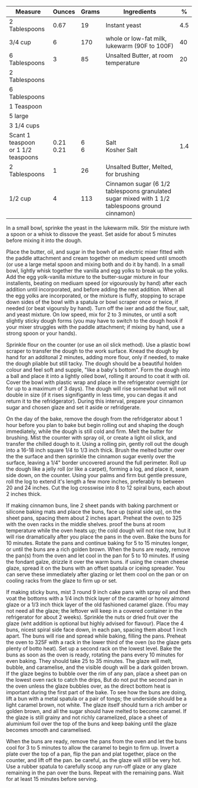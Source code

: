 | Measure                                  | Ounces         | Grams    | Ingredients                                                  | %    |
| ---------------------------------------- | -------------- | :------- | ------------------------------------------------------------ | ---- |
| 2 Tablespoons                            | 0.67           | 19       | Instant yeast                                                | 4.5  |
| 3/4 cup                                  | 6              | 170      | whole or low-fat milk, lukewarm (90F to 100F)                | 40   |
| 6 Tablespoons                            | 3              | 85       | Unsalted Butter, at room temperature                         | 20   |
| 2 Tablespoons                            |                |          |                                                              |      |
| 6 Tablespoons                            |                |          |                                                              |      |
| 1 Teaspoon                               |                |          |                                                              |      |
| 5 large                                  |                |          |                                                              |      |
| 3 1/4 cups                               |                |          |                                                              |      |
| Scant 1 teaspoon<br />or 1 1/2 teaspoons | 0.21<br />0.21 | 6<br />6 | Salt<br />Kosher Salt                                        | 1.4  |
| 2 Tablespoons                            | 1              | 26       | Unsalted Butter, Melted, for brushing                        |      |
| 1/2 cup                                  | 4              | 113      | Cinnamon sugar (6 1/2 tablespoons granulated sugar mixed with 1 1/2 tablespoons ground cinnamon) |      |

In a small bowl, sprinke the yeast in the lukewarm milk. Stir the misture iwth a spoon or a whisk to dissove the yeast. Set aside for about 5 minutes before mixing it into the dough. 



Place the butter, oil, and sugar in the bowh of an electric mixer fitted with the paddle attachment and cream together on medium speed until smooth (or use a large metal spoon and mixing both and do it by hand). In a small bowl, lightly whisk together the vanilla and egg yolks to break up the yolks. Add the egg yolk-vanilla mixture to the butter-sugar mixture in four installents, beating on mediuam speed (or vigourously by hand) after each addition until incorporated, and before adding the next addition. When all the egg yolks are incorporated, or the mixture is fluffy, stopping to scrape down sides of the bowl with a spatula or bowl scraper once or twice, if needed (or beat vigoursly by hand). Turn off the ixer and add the flour, salt, and yeast mixture. On low speed, mix for 2 to 3 minutes, or until a soft slightly sticky dough forms (you may have to switch to the dough hook if your mixer struggles with the paddle attachment; if mixing by hand, use a strong spoon or your hands).



Sprinkle flour on the counter (or use an oil slick method). Use a plastic bowl scraper to transfer the dough to the work surface. Knead the dough by hand for an additonal 2 minutes, adding more flour, only if needed, to make the dough pliable but still tacky. The dough should be a beautiful holden colour and feel soft and supple, "like a baby's bottom". Form the dough into a ball and place it into a lightly oiled bowl, rolling it around to coat it with oil. Cover the bowl with plastic wrap and place in the refrigerator overnight (or for up to a maximum of 3 days). The dough will rise somewhat but will not double in size (if it rises signifigantly in less time, you can degas it and return it to the refridgerator). During this interval, prepare your cinnamon sugar and chosen glaze and set it aside or refridgerate. 



On the day of the bake, remove the dough from the refridgerator about 1 hour before you plan to bake but begin rolling out and shaping the dough immediately, while the dough is still cold and firm. Melt the butter for brushing. Mist the counter with spray oil, or create a light oil slick, and transfer the chilled dough to it. Using a rolling pin, gently roll out the dough into a 16-18 inch square 1/4 to 1/3 inch thick. Brush the melted butter over the the surface and then sprinkle the cinnamon sugar evenly over the surface, leaving a 1/4" border uncovered around the full perimeter. Roll up the dough like a jelly roll (or like a carpet), forming a log, and place it, seam side down, on the counter. Using your palms and firm but gentle pressure, roll the log to extend it's length a few more inches, preferably to between 20 and 24 inches. Cut the log crosswise into 8 to 12 spiral buns, each about 2 inches thick. 



If making cinnamon buns, line 2 sheet pands with baking parchment or silicone baking mats and place the buns, face up (spiral side up), on the sheet pans, spacing them about 2 inches apart. Preheat the oven to 325 with the oven racks in the middle shelves. proof the buns at room temperature while the oven heats up; the cold dough will not rise now, but it will rise dramatically after you place the pans in the oven. Bake the buns for 10 minutes. Rotate the pans and continue baking for 5 to 15 minutes longer, or until the buns are a rich golden brown. When the buns are ready, remove the pan(s) from the oven and let cool in the pan for 5 to 10 minutes. If using the fondant galze, drizzle it over the warm buns. if using the cream cheese glaze, spread it on the buns with an offset spatula or iceing spreader. You can serve these immediately after glazing or let them cool on the pan or on cooling racks from the glaze to firm up or set. 



If making sticky buns, mist 3 round 9 inch cake pans with spray oil and then voat the bottoms with a 1/4 inch thick layer of the caramel or honey almond glaze or a 1/3 inch thick layer of the old fashioned caramel glaze. (You may not need all the glaze; the leftover will keep in a covered container in the refrigerator for about 2 weeks). Sprinkle the nuts or dried fruit over the glaze (wht addition is optional but highly advised for flavour). Place the 4 buns, nicest spiral side face down, in each pan, spacing them about 1 inch apart. The buns will rise and spread while baking, filling the pans. Preheat the oven to 325F with a rack in the lower third of the oven (so the glaze gets plenty of botto heat). Set up a second rack on the lowest level. Bake the buns as soon as the oven is ready, rotating the pans every 10 minutes for even baking. They should take 25 to 35 minutes. The glaze will melt, bubble, and caramelise, and the visible dough will be a dark golden brown. If the glaze begins to bubble over the rim of any pan, place a sheet pan on the lowest oven rack to catch the drips, But do not put the second pan in the oven unless the glaze bubbles over, as the direct bottom heat is important during the first part of the bake. To see how the buns are doing, lift a bun with a metal spatula or a pair of tongs; the underside should be a light caramel brown, not white. The glaze itself should turn a rich amber or golden brown, and all the sugar should have melted to become caramel. If the glaze is still grainy and not richly caramelized, place a sheet of aluminium foil over the top of the buns and keep baking until the glaze becomes smooth and caramelised. 

When the buns are ready, remove the pans from the oven and let the buns cool for 3 to 5 minutes to allow the caramel to begin to firm up. Invert a plate over the top of a pan, flip the pan and plat together, place on the counter, and lift off the pan. be careful, as the glaze will still be very hot. Use a rubber spatula to carefully scoop any run-off glaze or any glaze remaining in the pan over the buns. Repeat with the remaining pans. Wait for at least 15 minutes before serving. 





